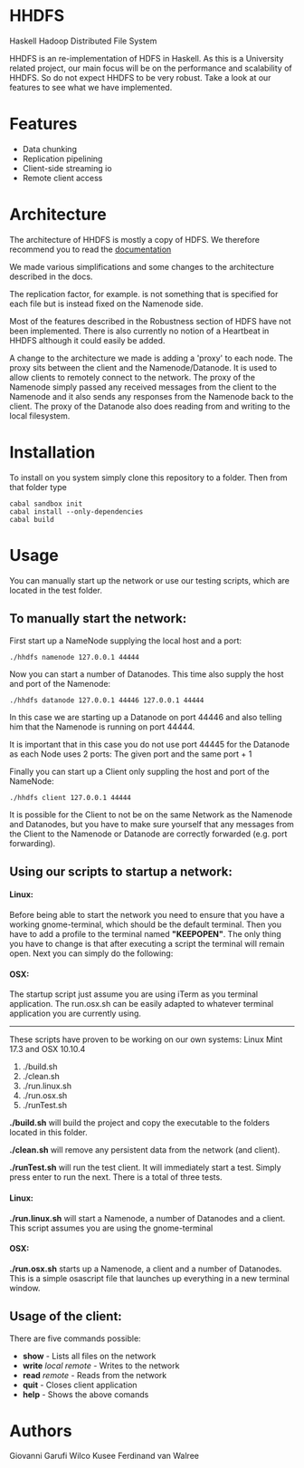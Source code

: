 # HHDFS

Haskell Hadoop Distributed File System

HHDFS is an re-implementation of HDFS in Haskell.
As this is a University related project, our main focus will be on the performance and scalability of HHDFS.
So do not expect HHDFS to be very robust. Take a look at our features to see what we have implemented.


# Features

- Data chunking
- Replication pipelining
- Client-side streaming io
- Remote client access

# Architecture

The architecture of HHDFS is mostly a copy of HDFS. We therefore recommend you to read the [documentation](https://hadoop.apache.org/docs/r1.2.1/hdfs_design.html)

We made various simplifications and some changes to the architecture described in the docs.

The replication factor, for example. is not something that is specified for each file but is instead fixed on the Namenode side.

Most of the features described in the Robustness section of HDFS have not been implemented.
There is also currently no notion of a Heartbeat in HHDFS although it could easily be added.

A change to the architecture we made is adding a 'proxy' to each node.
The proxy sits between the client and the Namenode/Datanode. It is used to allow clients to remotely connect to the network.
The proxy of the Namenode simply passed any received messages from the client to the Namenode and it also sends any responses from the Namenode back to the client.
The proxy of the Datanode also does reading from and writing to the local filesystem.

# Installation

To install on you system simply clone this repository to a folder. Then from that folder type

    cabal sandbox init
    cabal install --only-dependencies
    cabal build

# Usage

You can manually start up the network or use our testing scripts, which are
located in the test folder.

## To manually start the network:

First start up a NameNode supplying the local host and a port:

    ./hhdfs namenode 127.0.0.1 44444

Now you can start a number of Datanodes. This time also supply
the host and port of the Namenode:

    ./hhdfs datanode 127.0.0.1 44446 127.0.0.1 44444

In this case we are starting up a Datanode on port 44446 and also telling him that the Namenode is running on port 44444.

It is important that in this case you do not use port 44445 for the Datanode as each Node uses
2 ports: The given port and the same port + 1

Finally you can start up a Client only suppling the host and port of the NameNode:

    ./hhdfs client 127.0.0.1 44444

It is possible for the Client to not be on the same Network as the Namenode and Datanodes,
but you have to make sure yourself that any messages from the Client to the Namenode or
Datanode are correctly forwarded (e.g. port forwarding).

## Using our scripts to startup a network:


#### Linux:
Before being able to start the network you need to ensure that you have a working gnome-terminal, which
should be the default terminal. Then you have to add a profile to the terminal named **"KEEPOPEN"**. The only thing
you have to change is that after executing a script the terminal will remain open. Next you can simply do the following:

#### OSX:
The startup script just assume you are using iTerm as you terminal application. The run.osx.sh can be easily adapted to whatever terminal application you are currently using.

----
These scripts have proven to be working on our own systems: Linux Mint 17.3 and OSX 10.10.4

1. ./build.sh
2. ./clean.sh
3. ./run.linux.sh
4. ./run.osx.sh
5. ./runTest.sh

**./build.sh** will build the project and copy the executable to the folders located in this folder.

**./clean.sh** will remove any persistent data from the network (and client).

**./runTest.sh** will run the test client. It will immediately start a test. Simply press enter to run the next. There is a total of three tests.

#### Linux:
**./run.linux.sh** will start a Namenode, a number of Datanodes and a client. This script
assumes you are using the gnome-terminal

#### OSX:
**./run.osx.sh** starts up a Namenode, a client and a number of Datanodes. This is a simple
osascript file that launches up everything in a new terminal window.

## Usage of the client:
There are five commands possible:

* **show** - Lists all files on the network
* **write** *local* *remote* - Writes to the network
* **read** *remote* - Reads from the network
* **quit** - Closes client application
* **help** - Shows the above comands

# Authors

Giovanni Garufi
Wilco Kusee
Ferdinand van Walree
